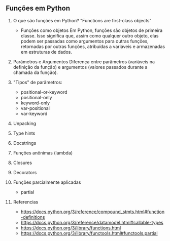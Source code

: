## Funções em Python

1. O que são funções em Python?
   "Functions are first-class objects"

   - Funções como objetos
     Em Python, funções são objetos de primeira classe. Isso significa que, assim como qualquer outro objeto, elas podem ser passadas como argumentos para outras funções, retornadas por outras funções, atribuídas a variáveis e armazenadas em estruturas de dados.

2. Parâmetros e Argumentos
   Diferença entre parâmetros (variáveis na definição da função) e argumentos (valores passados durante a chamada da função).

3. "Tipos" de parâmetros:

   - positional-or-keyword
   - positional-only
   - keyword-only
   - var-positional
   - var-keyword

4. Unpacking

5. Type hints

6. Docstrings

7. Funções anônimas (lambda)

8. Closures

9. Decorators

10. Funções parcialmente aplicadas

    - partial

11. Referencias

    - https://docs.python.org/3/reference/compound_stmts.html#function-definitions
    - https://docs.python.org/3/reference/datamodel.html#callable-types
    - https://docs.python.org/3/library/functions.html
    - https://docs.python.org/3/library/functools.html#functools.partial
